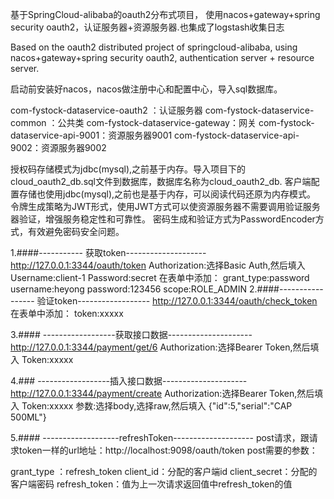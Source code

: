 基于SpringCloud-alibaba的oauth2分布式项目，
使用nacos+gateway+spring security oauth2，认证服务器+资源服务器.也集成了logstash收集日志

Based on the oauth2 distributed project of springcloud-alibaba, 
using nacos+gateway+spring security oauth2, authentication server + resource server.

启动前安装好nacos，nacos做注册中心和配置中心，导入sql数据库。

com-fystock-dataservice-oauth2   ：认证服务器
com-fystock-dataservice-common ：公共类
com-fystock-dataservice-gateway：网关
com-fystock-dataservice-api-9001：资源服务器9001
com-fystock-dataservice-api-9002：资源服务器9002

授权码存储模式为jdbc(mysql),之前基于内存。导入项目下的cloud_oauth2_db.sql文件到数据库，数据库名称为cloud_oauth2_db.
客户端配置存储也使用jdbc(mysql),之前也是基于内存，可以阅读代码还原为内存模式。
令牌生成策略为JWT形式，使用JWT方式可以使资源服务器不需要调用验证服务器验证，增强服务稳定性和可靠性。
密码生成和验证方式为PasswordEncoder方式，有效避免密码安全问题。

1.####----------- 获取token--------------------
http://127.0.0.1:3344/oauth/token 
Authorization:选择Basic Auth,然后填入
    Username:client-1
    Password:secret
在表单中添加：
    grant_type:password
    username:heyong
    password:123456
    scope:ROLE_ADMIN
2.####----------------- 验证token------------------
http://127.0.0.1:3344/oauth/check_token
在表单中添加：
token:xxxxx

3.#### ------------------获取接口数据---------------------
http://127.0.0.1:3344/payment/get/6
Authorization:选择Bearer Token,然后填入
Token:xxxxx

4.###  ------------------插入接口数据--------------------- 
http://127.0.0.1:3344/payment/create
Authorization:选择Bearer Token,然后填入
Token:xxxxx
参数:选择body,选择raw,然后填入
{"id":5,"serial":"CAP 500ML"}
 
5.#### -------------------refreshToken--------------------
post请求，跟请求token一样的url地址：http://localhost:9098/oauth/token
post需要的参数：

grant_type ：refresh_token
client_id：分配的客户端id
client_secret：分配的客户端密码
refresh_token：值为上一次请求返回值中refresh_token的值